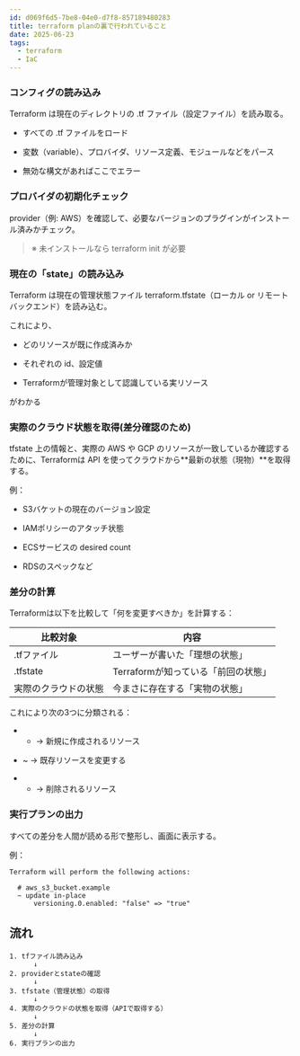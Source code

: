 ```yaml
---
id: d069f6d5-7be8-04e0-d7f8-857189480283
title: terraform planの裏で行われていること
date: 2025-06-23
tags:
  - terraform
  - IaC
---
```


### コンフィグの読み込み

Terraform は現在のディレクトリの .tf ファイル（設定ファイル）を読み取る。

- すべての .tf ファイルをロード
    
- 変数（variable）、プロバイダ、リソース定義、モジュールなどをパース
    
- 無効な構文があればここでエラー
    

### プロバイダの初期化チェック
  
provider（例: AWS）を確認して、必要なバージョンのプラグインがインストール済みかチェック。

  

> ※ 未インストールなら terraform init が必要

### 現在の「state」の読み込み

Terraform は現在の管理状態ファイル terraform.tfstate（ローカル or リモートバックエンド）を読み込む。

これにより、

- どのリソースが既に作成済みか
    
- それぞれの id、設定値
    
- Terraformが管理対象として認識している実リソース
    

がわかる

### 実際のクラウド状態を取得(差分確認のため)
  
tfstate 上の情報と、実際の AWS や GCP のリソースが一致しているか確認するために、Terraformは API を使ってクラウドから**最新の状態（現物）**を取得する。

例：

- S3バケットの現在のバージョン設定
    
- IAMポリシーのアタッチ状態
    
- ECSサービスの desired count
    
- RDSのスペックなど
    

### 差分の計算

Terraformは以下を比較して「何を変更すべきか」を計算する：

|**比較対象**|**内容**|
|---|---|
|.tfファイル|ユーザーが書いた「理想の状態」|
|.tfstate|Terraformが知っている「前回の状態」|
|実際のクラウドの状態|今まさに存在する「実物の状態」|

これにより次の3つに分類される：

- + → 新規に作成されるリソース
    
- ~ → 既存リソースを変更する
    
- - → 削除されるリソース
    

### 実行プランの出力  

すべての差分を人間が読める形で整形し、画面に表示する。

例：

```
Terraform will perform the following actions:

  # aws_s3_bucket.example
  ~ update in-place
      versioning.0.enabled: "false" => "true"
```

## 流れ

```
1. tfファイル読み込み
      ↓
2. providerとstateの確認
      ↓
3. tfstate（管理状態）の取得
      ↓
4. 実際のクラウドの状態を取得（APIで取得する）
      ↓
5. 差分の計算
      ↓
6. 実行プランの出力
```


